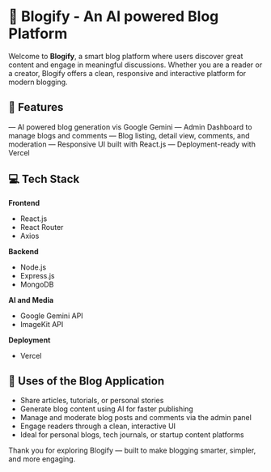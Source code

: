 # 📝 Blogify - An AI powered Blog Platform
Welcome to **Blogify**, a smart blog platform where users discover great content and engage in meaningful discussions. Whether you are a reader or a creator, Blogify offers a clean, responsive and interactive platform for modern blogging.

## 📌 Features
— AI powered blog generation vis Google Gemini
— Admin Dashboard to manage blogs and comments
— Blog listing, detail view, comments, and moderation
— Responsive UI built with React.js
— Deployment-ready with Vercel

## 💻 Tech Stack
**Frontend** 
- React.js
- React Router
- Axios
  
**Backend**
- Node.js
- Express.js
- MongoDB

**AI and Media** 
- Google Gemini API
- ImageKit API
  
**Deployment** 
- Vercel

## 🎯 Uses of the Blog Application
- Share articles, tutorials, or personal stories
- Generate blog content using AI for faster publishing
- Manage and moderate blog posts and comments via the admin panel
- Engage readers through a clean, interactive UI
- Ideal for personal blogs, tech journals, or startup content platforms

Thank you for exploring Blogify — built to make blogging smarter, simpler, and more engaging.
